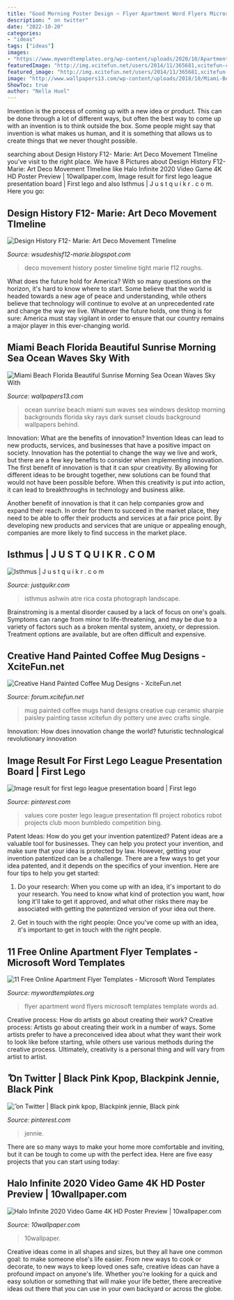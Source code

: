 ```yaml
---
title: "Good Morning Poster Design ~ Flyer Apartment Word Flyers Microsoft Templates Template Words Ad"
description: "ً on twitter"
date: "2022-10-20"
categories:
- "ideas"
tags: ["ideas"]
images:
- "https://www.mywordtemplates.org/wp-content/uploads/2020/10/Apartment-Flyer-Template-008.jpg"
featuredImage: "http://img.xcitefun.net/users/2014/11/365681,xcitefun-coffee-mug-designs-12.jpg"
featured_image: "http://img.xcitefun.net/users/2014/11/365681,xcitefun-coffee-mug-designs-12.jpg"
image: "http://www.wallpapers13.com/wp-content/uploads/2018/10/Miami-Beach-Florida-beautiful-sunrise-Morning-sea-ocean-waves-sky-with-dark-sun-rays-Desktop-backgrounds-free-download-for-windows-3840x2160-1920x1440.jpg"
ShowToc: true
author: "Nella Huel"
---
```



Invention is the process of coming up with a new idea or product. This can be done through a lot of different ways, but often the best way to come up with an invention is to think outside the box. Some people might say that invention is what makes us human, and it is something that allows us to create things that we never thought possible.

	

		
searching about Design History F12- Marie: Art Deco Movement TImeline you've visit to the right place. We have 8 Pictures about Design History F12- Marie: Art Deco Movement TImeline like Halo Infinite 2020 Video Game 4K HD Poster Preview | 10wallpaper.com, Image result for first lego league presentation board | First lego and also Isthmus | J u s t q u i k r . c o m. Here you go:
		
    
## Design History F12- Marie: Art Deco Movement TImeline

<img loading=lazy src="https://3.bp.blogspot.com/-Osma64qFe58/UMe3yqs7USI/AAAAAAAABkU/GcMNF-GPaLM/s1600/Art+Deco+Movement+Poster+Revised+Tight+Rough.jpg" onerror="this.onerror=null;this.src='https://tse3.mm.bing.net/th?id=OIP.o6S078u2h-X01wQx5Xz5UQHaKX&amp;pid=15.1';" alt="Design History F12- Marie: Art Deco Movement TImeline">

_Source: wsudeshisf12-marie.blogspot.com_

>deco movement history poster timeline tight marie f12 roughs. 

	

What does the future hold for America? With so many questions on the horizon, it's hard to know where to start. Some believe that the world is headed towards a new age of peace and understanding, while others believe that technology will continue to evolve at an unprecedented rate and change the way we live. Whatever the future holds, one thing is for sure: America must stay vigilant in order to ensure that our country remains a major player in this ever-changing world.

    
## Miami Beach Florida Beautiful Sunrise Morning Sea Ocean Waves Sky With

<img loading=lazy src="http://www.wallpapers13.com/wp-content/uploads/2018/10/Miami-Beach-Florida-beautiful-sunrise-Morning-sea-ocean-waves-sky-with-dark-sun-rays-Desktop-backgrounds-free-download-for-windows-3840x2160-1920x1440.jpg" onerror="this.onerror=null;this.src='https://tse3.mm.bing.net/th?id=OIP.Rt712e3m-YPXj_tLIxnJewHaFj&amp;pid=15.1';" alt="Miami Beach Florida Beautiful Sunrise Morning Sea Ocean Waves Sky With">

_Source: wallpapers13.com_

>ocean sunrise beach miami sun waves sea windows desktop morning backgrounds florida sky rays dark sunset clouds background wallpapers behind. 

	

Innovation: What are the benefits of innovation?
Invention Ideas can lead to new products, services, and businesses that have a positive impact on society. Innovation has the potential to change the way we live and work, but there are a few key benefits to consider when implementing innovation. 
The first benefit of innovation is that it can spur creativity. By allowing for different ideas to be brought together, new solutions can be found that would not have been possible before. When this creativity is put into action, it can lead to breakthroughs in technology and business alike. 

Another benefit of innovation is that it can help companies grow and expand their reach. In order for them to succeed in the market place, they need to be able to offer their products and services at a fair price point. By developing new products and services that are unique or appealing enough, companies are more likely to find success in the market place.

    
## Isthmus | J U S T Q U I K R . C O M

<img loading=lazy src="https://justquikr.com/wp-content/uploads/2013/05/Isthmus.jpg" onerror="this.onerror=null;this.src='https://tse4.mm.bing.net/th?id=OIP.A0_2Uv9T8px2oft0h-v2aQHaJ4&amp;pid=15.1';" alt="Isthmus | J u s t q u i k r . c o m">

_Source: justquikr.com_

>isthmus ashwin atre rica costa photograph landscape. 

	

Brainstroming is a mental disorder caused by a lack of focus on one's goals. Symptoms can range from minor to life-threatening, and may be due to a variety of factors such as a broken mental system, anxiety, or depression. Treatment options are available, but are often difficult and expensive.

    
## Creative Hand Painted Coffee Mug Designs - XciteFun.net

<img loading=lazy src="http://img.xcitefun.net/users/2014/11/365681,xcitefun-coffee-mug-designs-12.jpg" onerror="this.onerror=null;this.src='https://tse1.mm.bing.net/th?id=OIP.w7GSdCZwORtLTaDHd9_7-QHaFj&amp;pid=15.1';" alt="Creative Hand Painted Coffee Mug Designs - XciteFun.net">

_Source: forum.xcitefun.net_

>mug painted coffee mugs hand designs creative cup ceramic sharpie paisley painting tasse xcitefun diy pottery une avec crafts single. 

	

Innovation: How does innovation change the world?
futuristic 
technological 
revolutionary
innovation

    
## Image Result For First Lego League Presentation Board | First Lego

<img loading=lazy src="https://i.pinimg.com/736x/fb/dd/83/fbdd8386453266e6d3e72c64bd90bf42.jpg" onerror="this.onerror=null;this.src='https://tse3.mm.bing.net/th?id=OIP.PfuJfd2tPJMGwXn78L3HngHaFj&amp;pid=15.1';" alt="Image result for first lego league presentation board | First lego">

_Source: pinterest.com_

>values core poster lego league presentation fll project robotics robot projects club moon bumbledo competition bing. 

	

Patent Ideas: How do you get your invention patentized?
Patent ideas are a valuable tool for businesses. They can help you protect your invention, and make sure that your idea is protected by law. However, getting your invention patentized can be a challenge. There are a few ways to get your idea patented, and it depends on the specifics of your invention. Here are four tips to help you get started: 
1. Do your research: When you come up with an idea, it's important to do your research. You need to know what kind of protection you want, how long it'll take to get it approved, and what other risks there may be associated with getting the patentized version of your idea out there. 

2. Get in touch with the right people: Once you've come up with an idea, it's important to get in touch with the right people.

    
## 11 Free Online Apartment Flyer Templates - Microsoft Word Templates

<img loading=lazy src="https://www.mywordtemplates.org/wp-content/uploads/2020/10/Apartment-Flyer-Template-008.jpg" onerror="this.onerror=null;this.src='https://tse1.mm.bing.net/th?id=OIP.LIKfeanfUPtlIAGeS3FGHgAAAA&amp;pid=15.1';" alt="11 Free Online Apartment Flyer Templates - Microsoft Word Templates">

_Source: mywordtemplates.org_

>flyer apartment word flyers microsoft templates template words ad. 

	

Creative process: How do artists go about creating their work?
Creative process: Artists go about creating their work in a number of ways. Some artists prefer to have a preconceived idea about what they want their work to look like before starting, while others use various methods during the creative process. Ultimately, creativity is a personal thing and will vary from artist to artist.

    
## ً On Twitter | Black Pink Kpop, Blackpink Jennie, Black Pink

<img loading=lazy src="https://i.pinimg.com/736x/8e/da/57/8eda57eab1d4ca8aad16c63e95e6d1d2.jpg" onerror="this.onerror=null;this.src='https://tse3.mm.bing.net/th?id=OIP.KOiBtQxxt7apDgvFZ_crmgHaKY&amp;pid=15.1';" alt="ً on Twitter | Black pink kpop, Blackpink jennie, Black pink">

_Source: pinterest.com_

>jennie. 

	

There are so many ways to make your home more comfortable and inviting, but it can be tough to come up with the perfect idea. Here are five easy projects that you can start using today: 

    
## Halo Infinite 2020 Video Game 4K HD Poster Preview | 10wallpaper.com

<img loading=lazy src="https://www.10wallpaper.com/wallpaper/2560x1440/2008/Halo_Infinite_2020_Video_Game_4K_HD_Poster_2560x1440.jpg" onerror="this.onerror=null;this.src='https://tse1.mm.bing.net/th?id=OIP.so9ttBgldVxYvmITBxEFjAHaEK&amp;pid=15.1';" alt="Halo Infinite 2020 Video Game 4K HD Poster Preview | 10wallpaper.com">

_Source: 10wallpaper.com_

>10wallpaper. 

	

Creative ideas come in all shapes and sizes, but they all have one common goal: to make someone else's life easier. From new ways to cook or decorate, to new ways to keep loved ones safe, creative ideas can have a profound impact on anyone's life. Whether you're looking for a quick and easy solution or something that will make your life better, there arecreative ideas out there that you can use in your own backyard or across the globe.

